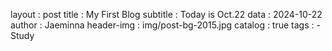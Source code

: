 layout : post
title : My First Blog
subtitle : Today is Oct.22
data : 2024-10-22
author : Jaeminna
header-img : img/post-bg-2015.jpg
catalog : true
tags : 
    - Study
